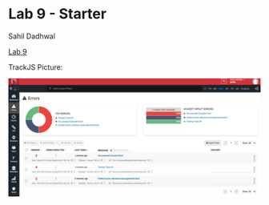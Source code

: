 # Lab 9 - Starter

Sahil Dadhwal

[Lab 9](https://sahildadhwal.github.io/Lab9/)

TrackJS Picture:

![Image](trackJS.png)